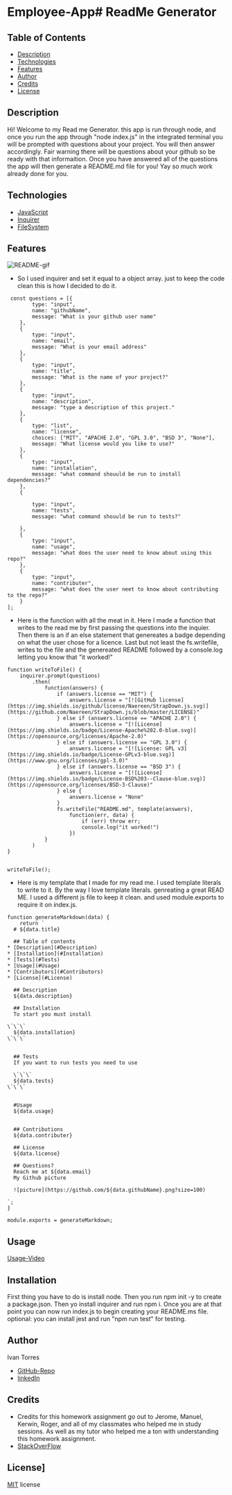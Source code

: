 # Employee-App# ReadMe Generator


## Table of Contents
* [Description](#Description)
* [Technologies](#Technologies)
* [Features](#Features)
* [Author](#Author)
* [Credits](#Credits)
* [License](#License)

## Description 
Hi! Welcome to my Read me Generator. this app is run through node, and once you run the app through "node index.js" in the integrated terminal you will be prompted with questions about your project. You will then answer accordingly. Fair warning there will be questions about your github so be ready with that informaition. Once you have answered all of the questions the app will then generate a README.md file for you! Yay so much work already done for you. 


## Technologies
* [JavaScript](https://www.w3schools.com/js/)
* [Inquirer](https://www.npmjs.com/package/inquirer)
* [FileSystem](https://nodejs.dev/learn/the-nodejs-fs-module)


## Features
![README-gif](./assets/README-generator.gif)

* So I used inquirer and set it equal to a object array. just to keep the code clean this is how I decided to do it.
```
 const questions = [{
        type: "input",
        name: "githubName",
        message: "What is your github user name"
    },
    {
        type: "input",
        name: "email",
        message: "What is your email address"
    },
    {
        type: "input",
        name: "title",
        message: "What is the name of your project?"
    },
    {
        type: "input",
        name: "description",
        message: "type a description of this project."
    },
    {
        type: "list",
        name: "license",
        choices: ["MIT", "APACHE 2.0", "GPL 3.0", "BSD 3", "None"],
        message: "What license would you like to use?"
    },
    {
        type: "input",
        name: "installation",
        message: "what command shouuld be run to install dependencies?"
    },
    {

        type: "input",
        name: "tests",
        message: "what command shouuld be run to tests?"

    },
    {
        type: "input",
        name: "usage",
        message: "what does the user need to know about using this repo?"
    },
    {
        type: "input",
        name: "contributer",
        message: "what does the user neet to know about contributing to the repo?"
    }
];
  ```


* Here is the function with all the meat in it. Here I made a function that writes to the read me by first passing the questions into the inquier. Then there is an if an else statement that genereates a badge depending on what the user chose for a licence. Last but not least the fs.writefile, writes to the file and the genereated README followed by a console.log letting you know that "it worked!"

```
function writeToFile() {
    inquirer.prompt(questions)
        .then(
            function(answers) {
                if (answers.license == "MIT") {
                    answers.license = "[![GitHub license](https://img.shields.io/github/license/Naereen/StrapDown.js.svg)](https://github.com/Naereen/StrapDown.js/blob/master/LICENSE)"
                } else if (answers.license == "APACHE 2.0") {
                    answers.license = "[![License](https://img.shields.io/badge/License-Apache%202.0-blue.svg)](https://opensource.org/licenses/Apache-2.0)"
                } else if (answers.license == "GPL 3.0") {
                    answers.license = "[![License: GPL v3](https://img.shields.io/badge/License-GPLv3-blue.svg)](https://www.gnu.org/licenses/gpl-3.0)"
                } else if (answers.license == "BSD 3") {
                    answers.license = "[![License](https://img.shields.io/badge/License-BSD%203--Clause-blue.svg)](https://opensource.org/licenses/BSD-3-Clause)"
                } else {
                    answers.license = "None"
                }
                fs.writeFile("README.md", template(answers),
                    function(err, data) {
                        if (err) throw err;
                        console.log("it worked!")
                    })
            }
        )
}


writeToFile();
```


* Here is my template that I made for my read me. I used template literals to write to it. By the way I love template literals. genreating a great READ ME. I used a different js file to keep it clean. and used module.exports to require it on index.js.

```
function generateMarkdown(data) {
    return `
  # ${data.title}

  ## Table of contents
* [Description](#Description)
* [Installation](#Installation)
* [Tests](#Tests)
* [Usage](#Usage)
* [Contributors](#Contributors)
* [License](#License)

  ## Description 
  ${data.description}

  ## Installation
  To start you must install 

\`\`\`
  ${data.installation} 
\`\`\`


  ## Tests
  If you want to run tests you need to use 

  \`\`\`
  ${data.tests} 
\`\`\`


  #Usage
  ${data.usage} 
 

  ## Contributions
  ${data.contributer}

  ## License 
  ${data.license}

  ## Questions?
  Reach me at ${data.email}
  My Github picture
  
  ![picture](https://github.com/${data.githubName}.png?size=100)

`;
}

module.exports = generateMarkdown;
```
## Usage
[Usage-Video](https://drive.google.com/file/d/1HKjmV8m81vzhIJULUy3zQQgYiuAUOsfb/view)


## Installation
First thing you have to do is install node. Then you run npm init -y to create a package.json. Then yo install inquirer and run npm i. Once you are at that point you can now run index.js to begin creating your README.ms file. 
optional: you can install jest and run "npm run test" for testing.



## Author
Ivan Torres
* [GitHub-Repo](https://github.com/IvanTorresMia/READme-project-Ivan)
* [linkedIn](www.linkedin.com/in/ivan-torres-0828931b2)

## Credits
* Credits for this homework assignment go out to Jerome, Manuel, Kerwin, Roger, and all of my classmates who helped me in study sessions. As well as my tutor who helped me a ton with understanding this homework assignment. 
* [StackOverFlow](https://stackoverflow.com/)




## License]
[MIT](https://choosealicense.com/licenses/mit/#) license 